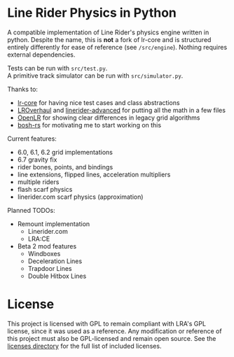# Line Rider Physics in Python

A compatible implementation of Line Rider's physics engine written in python. Despite the name, this is **not** a fork of lr-core and is structured entirely differently for ease of reference (see `/src/engine`). Nothing requires external dependencies.

Tests can be run with `src/test.py`.\
A primitive track simulator can be run with `src/simulator.py`.

Thanks to:
- [lr-core](https://github.com/conundrumer/lr-core) for having nice test cases and class abstractions
- [LROverhaul](https://github.com/LunaKampling/LROverhaul) and [linerider-advanced](https://github.com/jealouscloud/linerider-advanced) for putting all the math in a few files
- [OpenLR](https://github.com/kevansevans/OpenLR) for showing clear differences in legacy grid algorithms
- [bosh-rs](https://codeberg.org/lipfang/bosh-rs) for motivating me to start working on this

Current features:
- 6.0, 6.1, 6.2 grid implementations
- 6.7 gravity fix
- rider bones, points, and bindings
- line extensions, flipped lines, acceleration multipliers
- multiple riders
- flash scarf physics
- linerider.com scarf physics (approximation)

Planned TODOs:
- Remount implementation
  - Linerider.com
  - LRA:CE
- Beta 2 mod features
  - Windboxes
  - Deceleration Lines
  - Trapdoor Lines
  - Double Hitbox Lines

# License

This project is licensed with GPL to remain compliant with LRA's GPL license, since it was used as a reference. Any modification or reference of this project must also be GPL-licensed and remain open source. See the [licenses directory](LICENSES/) for the full list of included licenses.
